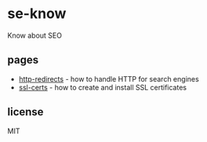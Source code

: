se-know
=======

Know about SEO

## pages

 * [http-redirects](http-redirects.md) - how to handle HTTP for search engines
 * [ssl-certs](ssl-certs.md) - how to create and install SSL certificates

## license

MIT